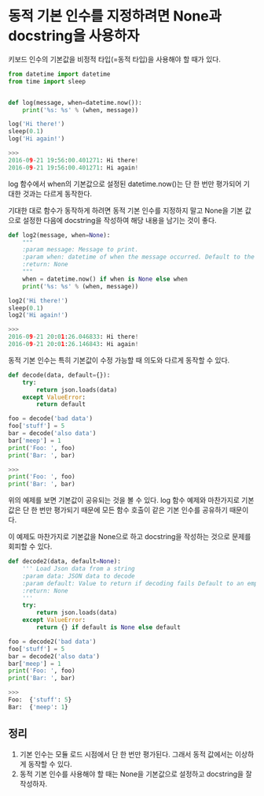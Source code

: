 # 동적 기본 인수를 지정하려면 None과 docstring을 사용하자

키보드 인수의 기본값을 비정적 타입(=동적 타입)을 사용해야 할 때가 있다.
```py
from datetime import datetime
from time import sleep


def log(message, when=datetime.now()):
    print('%s: %s' % (when, message))

log('Hi there!')
sleep(0.1)
log('Hi again!')

>>>
2016-09-21 19:56:00.401271: Hi there!
2016-09-21 19:56:00.401271: Hi again!
```

log 함수에서 when의 기본값으로 설정된 datetime.now()는 단 한 번만 평가되어 기대한 것과는 다르게 동작한다.

기대한 대로 함수가 동작하게 하려면 동적 기본 인수를 지정하지 말고 None을 기본 값으로 설정한 다음에 docstring을 작성하여 해당 내용을 남기는 것이 좋다.
```py
def log2(message, when=None):
    """
    :param message: Message to print.
    :param when: datetime of when the message occurred. Default to the present time
    :return: None
    """
    when = datetime.now() if when is None else when
    print('%s: %s' % (when, message))

log2('Hi there!')
sleep(0.1)
log2('Hi again!')

>>>
2016-09-21 20:01:26.046833: Hi there!
2016-09-21 20:01:26.146843: Hi again!
```
동적 기본 인수는 특히 기본값이 수정 가능할 때 의도와 다르게 동작할 수 있다.
```py
def decode(data, default={}):
    try:
        return json.loads(data)
    except ValueError:
        return default

foo = decode('bad data')
foo['stuff'] = 5
bar = decode('also data')
bar['meep'] = 1
print('Foo: ', foo)
print('Bar: ', bar)

>>>
print('Foo: ', foo)
print('Bar: ', bar)
```

위의 예제를 보면 기본값이 공유되는 것을 볼 수 있다. log 함수 예제와 마찬가지로 기본값은 단 한 번만 평가되기 때문에 모든 함수 호출이 같은 기본 인수를 공유하기 때문이다.

이 예제도 마찬가지로 기본값을 None으로 하고 docstring을 작성하는 것으로 문제를 회피할 수 있다.
```py
def decode2(data, default=None):
    ''' Load Json data from a string
    :param data: JSON data to decode
    :param default: Value to return if decoding fails Default to an empty dictionary
    :return: None
    '''
    try:
        return json.loads(data)
    except ValueError:
        return {} if default is None else default

foo = decode2('bad data')
foo['stuff'] = 5
bar = decode2('also data')
bar['meep'] = 1
print('Foo: ', foo)
print('Bar: ', bar)

>>>
Foo:  {'stuff': 5}
Bar:  {'meep': 1}
```

## 정리
1. 기본 인수는 모듈 로드 시점에서 단 한 번만 평가된다. 그래서 동적 값에서는 이상하게 동작할 수 있다.
2. 동적 기본 인수를 사용해야 할 때는 None을 기본값으로 설정하고 docstring을 잘 작성하자.
